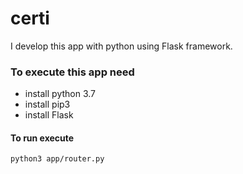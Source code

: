 # certi

I develop this app with python using Flask framework.

### To execute this app need
- install python 3.7
- install pip3
- install Flask

#### To run execute
```
python3 app/router.py
```